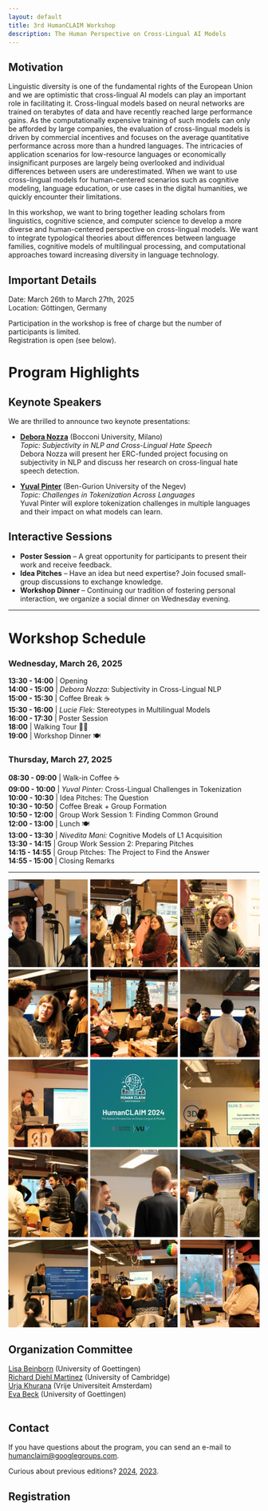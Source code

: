 ```yaml
---
layout: default
title: 3rd HumanCLAIM Workshop
description: The Human Perspective on Cross-Lingual AI Models
---
```


## Motivation
Linguistic diversity is one of the fundamental rights of the European Union and we are optimistic that cross-lingual AI models can play an important role in facilitating it. Cross-lingual models based on neural networks are trained on terabytes of data and have recently reached large performance gains. As the computationally expensive training of such models can only be afforded by large companies, the evaluation of cross-lingual models is driven by commercial incentives and focuses on the average quantitative performance across more than a hundred languages. The intricacies of application scenarios for low-resource languages or economically insignificant purposes are largely being overlooked and individual differences between users are underestimated. When we want to use cross-lingual models for human-centered scenarios such as cognitive modeling, language education, or use cases in the digital humanities, we quickly encounter their limitations. 

In this workshop, we want to bring together leading scholars from linguistics, cognitive science, and computer science to develop a more diverse and human-centered perspective on cross-lingual models.  We want to integrate typological theories about differences between language families, cognitive models of multilingual processing, and computational approaches toward increasing diversity in language technology.

## Important Details
Date: March 26th to March 27th, 2025 <br>
Location: Göttingen, Germany

Participation in the workshop is free of charge but the number of participants is limited. <br>
Registration is open (see below). 

# **Program Highlights**  

## **Keynote Speakers**  
We are thrilled to announce two keynote presentations:  

- **[Debora Nozza](https://www.deboranozza.com/)** (Bocconi University, Milano)  
  *Topic:* *Subjectivity in NLP and Cross-Lingual Hate Speech*  
  Debora Nozza will present her ERC-funded project focusing on subjectivity in NLP and discuss her research on cross-lingual hate speech detection.  

- **[Yuval Pinter](https://www.cs.bgu.ac.il/~pintery/)** (Ben-Gurion University of the Negev)  
  *Topic:* *Challenges in Tokenization Across Languages*  
  Yuval Pinter will explore tokenization challenges in multiple languages and their impact on what models can learn.  

## **Interactive Sessions**  
- **Poster Session** – A great opportunity for participants to present their work and receive feedback.  
- **Idea Pitches** – Have an idea but need expertise? Join focused small-group discussions to exchange knowledge.  
- **Workshop Dinner** – Continuing our tradition of fostering personal interaction, we organize a social dinner on Wednesday evening.  

---

# **Workshop Schedule**  

### **Wednesday, March 26, 2025**  
**13:30 - 14:00** | Opening  
**14:00 - 15:00** | *Debora Nozza:* Subjectivity in Cross-Lingual NLP  
**15:00 - 15:30** | Coffee Break ☕  
**15:30 - 16:00** | *Lucie Flek:* Stereotypes in Multilingual Models  
**16:00 - 17:30** | Poster Session  
**18:00** | Walking Tour 🚶‍♂️  
**19:00** | Workshop Dinner 🍽  

### **Thursday, March 27, 2025**  
**08:30 - 09:00** | Walk-in Coffee ☕  
**09:00 - 10:00** | *Yuval Pinter:* Cross-Lingual Challenges in Tokenization  
**10:00 - 10:30** | Idea Pitches: The Question  
**10:30 - 10:50** | Coffee Break + Group Formation  
**10:50 - 12:00** | Group Work Session 1: Finding Common Ground  
**12:00 - 13:00** | Lunch 🍽  
**13:00 - 13:30** | *Nivedita Mani:* Cognitive Models of L1 Acquisition  
**13:30 - 14:15** | Group Work Session 2: Preparing Pitches  
**14:15 - 14:55** | Group Pitches: The Project to Find the Answer  
**14:55 - 15:00** | Closing Remarks  

---
![Impressions from HumanCLAIM 2024](overview_human_claim2024.png?raw=true "HumanCLAIM 2024")

## Organization Committee
[Lisa Beinborn](https://www.uni-goettingen.de/en/691017.html) (University of Goettingen) <br>
[Richard Diehl Martinez](https://www.richarddiehlmartinez.com/) (University of Cambridge) <br>
[Urja Khurana](https://urjakh.github.io/) (Vrije Universiteit Amsterdam) <br>
[Eva Beck](https://www.linkedin.com/in/eva-beck-199104239/) (University of Goettingen) <br> <br>

## Contact
If you have questions about the program, you can send an e-mail to humanclaim@googlegroups.com. 

Curious about previous editions? [2024](/workshop2024.markdown), [2023](/workshop2023.markdown).
## Registration
